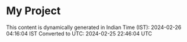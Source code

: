 # My Project

This content is dynamically generated in Indian Time (IST): 2024-02-26 04:16:04 IST
Converted to UTC: 2024-02-25 22:46:04 UTC
